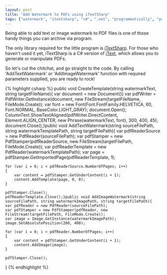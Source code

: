 ```yaml
---
layout: post
title: "Add Watermark to PDFs using iTextSharp"
tags: ["watermark", "itextsharp", "c#", ".net", "programmatically", "pdf"]
---
```


<div class="message">
Being able to add text or image watermark to PDF files is one of those handy things you can archive via program.
</div>

The only library required for the little program is [iTextSharp](https://www.nuget.org/packages/itextsharp/). For those who haven't used it yet, iTextSharp is a C# version of [iText](http://itextpdf.com/), which allows you to generate or manipulate PDFs.

So let's cut the chitchat, and go straight to the code. By calling 'AddTextWatermark' or 'AddImageWatermark' function with required parameters supplied, you are ready to rock!

{% highlight csharp %}
public void CreateTemplate(string watermarkText, string targetFileName){
    var document = new Document())
    var pdfWriter = PdfWriter.GetInstance(document, new FileStream(targetFileName, FileMode.Create));
    var font = new Font(Font.FontFamily.HELVETICA, 60, Font.NORMAL, BaseColor.LIGHT_GRAY);
    document.Open();
    ColumnText.ShowTextAligned(pdfWriter.DirectContent, Element.ALIGN_CENTER, new Phrase(watermarkText, font), 300, 400, 45);
    document.Close();}public void AddTextWatermark(string sourceFilePath, string watermarkTemplatePath, string targetFilePath){
    var pdfReaderSource = new PdfReader(sourceFilePath);
    var pdfStamper = new PdfStamper(pdfReaderSource, new FileStream(targetFilePath, FileMode.Create));
    var pdfReaderTemplate = new PdfReader(watermarkTemplatePath);
    var page = pdfStamper.GetImportedPage(pdfReaderTemplate, 1);

    for (var i = 0; i < pdfReaderSource.NumberOfPages; i++)
    {
        var content = pdfStamper.GetUnderContent(i + 1);
        content.AddTemplate(page, 0, 0);
    }

    pdfStamper.Close();
    pdfReaderTemplate.Close();}public void AddImageWatermark(string sourceFilePath, string watermarkImagePath, string targetFilePath){
    var pdfReader = new PdfReader(sourceFilePath);
    var pdfStamper = new PdfStamper(pdfReader, new FileStream(targetFilePath, FileMode.Create));
    var image = Image.GetInstance(watermarkImagePath);
    image.SetAbsolutePosition(200, 400);

    for (var i = 0; i < pdfReader.NumberOfPages; i++)
    {
        var content = pdfStamper.GetUnderContent(i + 1);
        content.AddImage(image);
    }

    pdfStamper.Close();
}
{% endhighlight %}
